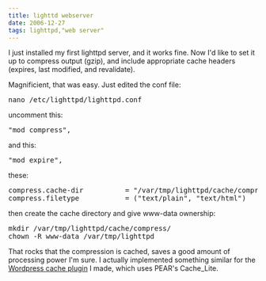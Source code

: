 ```yaml
---
title: lighttd webserver
date: 2006-12-27
tags: lighttpd,"web server"
---
```


I just installed my first lighttpd server, and it works fine. Now I'd like to set it up to compress output (gzip), and include appropriate cache headers (expires, last modified, and revalidate).

Magnificient, that was easy. Just edited the conf file:

<pre>
nano /etc/lighttpd/lighttpd.conf
</pre>

uncomment this:

<pre>
"mod_compress",
</pre>

and this:

<pre>
"mod_expire",
</pre>

these:

<pre>
compress.cache-dir          = "/var/tmp/lighttpd/cache/compress/"
compress.filetype           = ("text/plain", "text/html")
</pre>

then create the cache directory and give www-data ownership:

<pre>
mkdir /var/tmp/lighttpd/cache/compress/
chown -R www-data /var/tmp/lighttpd
</pre>

That rocks that the compression is cached, saves a good amount of processing power I'm sure. I actually implemented something similar for the <a href="http://www.docunext.com/blog/2006/12/wordpress-cache-plugin.html">Wordpress cache plugin</a> I made, which uses PEAR's Cache_Lite.

